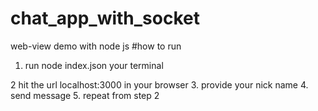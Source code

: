 # chat_app_with_socket
web-view demo with node js
#how to run 
  1. run node index.json your terminal
  
  2 hit the url localhost:3000 in your browser
  3. provide your nick name 
  4. send message 
  5. repeat from step 2
